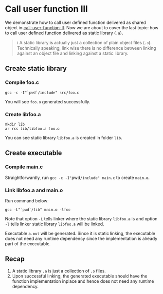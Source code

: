 # Call user function III

We demonstrate how to call user defined function delivered as shared object in [call-user-function-II](../call-user-function-II/README.md). Now we are about to cover the last topic: how to call user defined function delivered as static library (`.a`).

> :information_source: A static library is actually just a collection of plain object files (`.o`). Technically speaking, link wise there is no difference between linking against an object file and linking against a static library.

## Create static library

### Compile foo.c

```
gcc -c -I"`pwd`/include" src/foo.c
```

You will see `foo.o` generated successfully.

### Create libfoo.a

```
mkdir lib
ar rcs lib/libfoo.a foo.o
```

You can see static library `libfoo.a` is created in folder `lib`. 

## Create executable

### Compile main.c

Straightforwardly, run `gcc -c -I"`pwd`/include" main.c` to create `main.o`.

### Link libfoo.a and main.o

Run command below:

```
gcc -L"`pwd`/lib" main.o -lfoo
```

Note that option `-L` tells linker where the static library `libfoo.a` is and option `-l` tells linker static library `libfoo.a` will be linked.

Executable `a.out` will be generated. Since it is static linking, the executable does not need any runtime dependency since the implementation is already part of the executable.

## Recap

1. A static library `.a` is just a collection of `.o` files.
2. Upon successful linking, the generated executable should have the function implementation inplace and hence does not need any runtime dependency.







